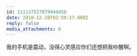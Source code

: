 ```yaml
---
id: 111137527879444450
date: 2010-12-18T02:59:17.000Z
reply: false
media_attachments: 0
---
```


我的手机是震动，没得心灵感应你们还想把我吵醒啊。

